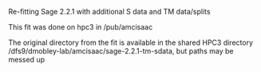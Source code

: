 Re-fitting Sage 2.2.1 with additional S data and TM data/splits

This fit was done on hpc3 in /pub/amcisaac

The original directory from the fit is available in the shared HPC3 directory /dfs9/dmobley-lab/amcisaac/sage-2.2.1-tm-sdata, but paths may be messed up 
